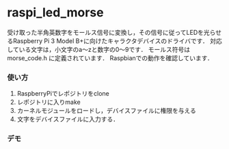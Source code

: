 # raspi_led_morse
受け取った半角英数字をモールス信号に変換し，その信号に従ってLEDを光らせるRaspberry Pi 3 Model B+に向けたキャラクタデバイスのドライバです．
対応している文字は，小文字のa～zと数字の0～9です．
モールス符号は morse_code.h に定義されています．
Raspbianでの動作を確認しています．

### 使い方
1. RaspberryPiでレポジトリをclone
1. レポジトリに入りmake
1. カーネルモジュールをロードし，デバイスファイルに権限を与える
1. 文字をデバイスファイルに入力する．

### デモ
